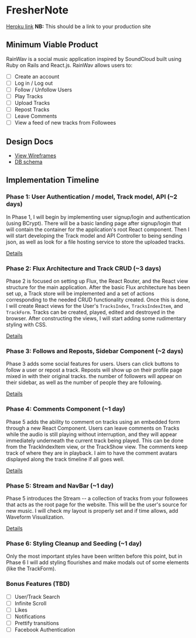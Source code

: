 # FresherNote

[Heroku link][heroku] **NB:** This should be a link to your production site

[heroku]: http://www.herokuapp.com

## Minimum Viable Product

RainWav is a social music application inspired by SoundCloud built using Ruby on Rails
and React.js. RainWav allows users to:

<!-- This is a Markdown checklist. Use it to keep track of your progress! -->

- [ ] Create an account
- [ ] Log in / Log out
- [ ] Follow / Unfollow Users
- [ ] Play Tracks
- [ ] Upload Tracks
- [ ] Repost Tracks
- [ ] Leave Comments
- [ ] View a feed of new tracks from Followees

## Design Docs
* [View Wireframes][view]
* [DB schema][schema]

[view]: ./docs/views.md
[schema]: ./docs/schema.md

## Implementation Timeline

### Phase 1: User Authentication / model, Track model, API (~2 days)

In Phase 1, I will begin by implementing user signup/login and authentication (using
BCrypt). There will be a basic landing page after signup/login that will contain the
container for the application's root React component. Then I will start developing
the Track model and API Controller to being sending json, as well as look for a
file hosting service to store the uploaded tracks.

[Details][phase-one]

### Phase 2: Flux Architecture and Track CRUD (~3 days)

Phase 2 is focused on setting up Flux, the React Router, and the React view
structure for the main application. After the basic Flux architecture has been
set up, a Track store will be implemented and a set of actions corresponding to
the needed CRUD functionality created. Once this is done, I will create React
views for the User's `TracksIndex`, `TracksIndexItem`, and `TrackForm`.
Tracks can be created, played, edited and destroyed in the browser. After
constructing the views, I will start adding some rudimentary styling with CSS.

[Details][phase-two]

### Phase 3: Follows and Reposts, Sidebar Component (~2 days)

Phase 3 adds some social features for users. Users can click buttons to follow
a user or repost a track. Reposts will show up on their profile page mixed in
with their original tracks. the number of followers will appear on their sidebar,
as well as the number of people they are following.

[Details][phase-three]

### Phase 4: Comments Component (~1 day)

Phase 5 adds the ability to comment on tracks using an embedded form through
a new React Component. Users can leave comments on Tracks while the audio is still
playing without interruption, and they will appear immediately underneath the
current track being played. This can be done from the TrackIndexItem view, or the
TrackShow view. The comments keep track of where they are in playback. I aim
to have the comment avatars displayed along the track timeline if all goes well.

[Details][phase-four]

### Phase 5: Stream and NavBar (~1 day)

Phase 5 introduces the Stream -- a collection of tracks from your followees that
acts as the root page for the website. This will be the user's source for new music.
I will check my layout is properly set and if time allows, add Waveform Visualization.

[Details][phase-five]

### Phase 6: Styling Cleanup and Seeding (~1 day)

Only the most important styles have been written before this point, but in
Phase 6 I will add styling flourishes and make modals out of some elements (like
the TrackForm).

### Bonus Features (TBD)
- [ ] User/Track Search
- [ ] Infinite Scroll
- [ ] Likes
- [ ] Notifications
- [ ] Prettify transitions
- [ ] Facebook Authentication

[phase-one]: ./docs/phases/phase1.md
[phase-two]: ./docs/phases/phase2.md
[phase-three]: ./docs/phases/phase3.md
[phase-four]: ./docs/phases/phase4.md
[phase-five]: ./docs/phases/phase5.md
